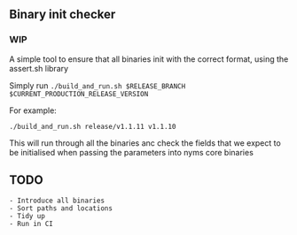 ## Binary init checker


### WIP
A simple tool to ensure that all binaries init with the correct format, using the assert.sh library


Simply run `./build_and_run.sh $RELEASE_BRANCH` `$CURRENT_PRODUCTION_RELEASE_VERSION`

For example:

`./build_and_run.sh release/v1.1.11 v1.1.10`

This will run through all the binaries anc check the fields that we expect to be initialised when passing the parameters into nyms core binaries

## TODO
    - Introduce all binaries
    - Sort paths and locations
    - Tidy up
    - Run in CI
